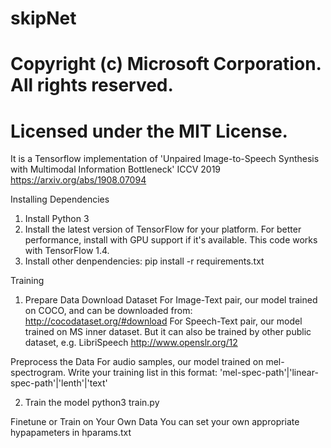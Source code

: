 # skipNet
# Copyright (c) Microsoft Corporation. All rights reserved.
# Licensed under the MIT License.

It is a Tensorflow implementation of 'Unpaired Image-to-Speech Synthesis with Multimodal Information Bottleneck' ICCV 2019
https://arxiv.org/abs/1908.07094

Installing Dependencies
1. Install Python 3
2. Install the latest version of TensorFlow for your platform. For better performance, install with GPU support if it's available. This code works with TensorFlow 1.4.
3. Install other denpendencies:
pip install -r requirements.txt

Training
1. Prepare Data
Download Dataset
For Image-Text pair, our model trained on COCO, and can be downloaded from: http://cocodataset.org/#download
For Speech-Text pair, our model trained on MS inner dataset. But it can also be trained by other public dataset, e.g. LibriSpeech
http://www.openslr.org/12

Preprocess the Data
For audio samples, our model trained on mel-spectrogram. 
Write your training list in this format:
'mel-spec-path'|'linear-spec-path'|'lenth'|'text'

2. Train the model 
python3 train.py

Finetune or Train on Your Own Data
You can set your own appropriate hypapameters in hparams.txt

